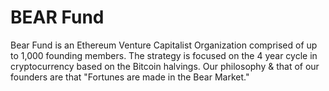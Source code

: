 # BEAR Fund

Bear Fund is an Ethereum Venture Capitalist Organization comprised of up to 1,000 founding members. The strategy is focused on the 4 year cycle in cryptocurrency based on the Bitcoin halvings. Our philosophy & that of our founders are that "Fortunes are made in the Bear Market."

